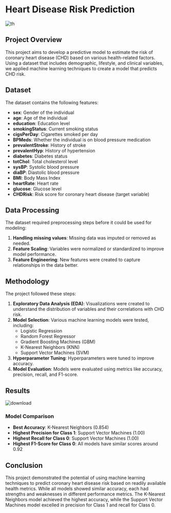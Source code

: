 
# Heart Disease Risk Prediction

![th](https://github.com/user-attachments/assets/7716cabb-f178-460a-b533-92b8ffd11637)

## Project Overview
This project aims to develop a predictive model to estimate the risk of coronary heart disease (CHD) based on various health-related factors. Using a dataset that includes demographic, lifestyle, and clinical variables, we applied machine learning techniques to create a model that predicts CHD risk.

## Dataset
The dataset contains the following features:
- **sex**: Gender of the individual
- **age**: Age of the individual
- **education**: Education level
- **smokingStatus**: Current smoking status
- **cigsPerDay**: Cigarettes smoked per day
- **BPMeds**: Whether the individual is on blood pressure medication
- **prevalentStroke**: History of stroke
- **prevalentHyp**: History of hypertension
- **diabetes**: Diabetes status
- **totChol**: Total cholesterol level
- **sysBP**: Systolic blood pressure
- **diaBP**: Diastolic blood pressure
- **BMI**: Body Mass Index
- **heartRate**: Heart rate
- **glucose**: Glucose level
- **CHDRisk**: Risk score for coronary heart disease (target variable)

## Data Processing
The dataset required preprocessing steps before it could be used for modeling:
1. **Handling missing values**: Missing data was imputed or removed as needed.
2. **Feature Scaling**: Variables were normalized or standardized to improve model performance.
3. **Feature Engineering**: New features were created to capture relationships in the data better.

## Methodology
The project followed these steps:
1. **Exploratory Data Analysis (EDA)**: Visualizations were created to understand the distribution of variables and their correlations with CHD risk.
2. **Model Selection**: Various machine learning models were tested, including:
   - Logistic Regression
   - Random Forest Regressor
   - Gradient Boosting Machines (GBM)
   - K-Nearest Neighbors (KNN)
   - Support Vector Machines (SVM)
3. **Hyperparameter Tuning**: Hyperparameters were tuned to improve accuracy.
4. **Model Evaluation**: Models were evaluated using metrics like accuracy, precision, recall, and F1-score.

## Results

![download](https://github.com/user-attachments/assets/3a1bf706-b68a-4aa0-879a-03886b13e718)

### Model Comparison
- **Best Accuracy**: K-Nearest Neighbors (0.854)
- **Highest Precision for Class 1**: Support Vector Machines (1.00)
- **Highest Recall for Class 0**: Support Vector Machines (1.00)
- **Highest F1-Score for Class 0**: All models have similar scores around 0.92

## Conclusion
This project demonstrated the potential of using machine learning techniques to predict coronary heart disease risk based on readily available health metrics. While all models showed similar accuracy, each had strengths and weaknesses in different performance metrics. The K-Nearest Neighbors model achieved the highest accuracy, while the Support Vector Machines model excelled in precision for Class 1 and recall for Class 0.

